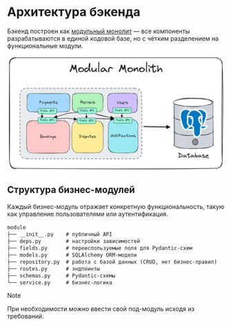 # Архитектура бэкенда

Бэкенд построен как [модульный монолит](https://habr.com/ru/companies/dododev/articles/650721/) — все компоненты разрабатываются в единой кодовой базе, но с чётким разделением на функциональные модули.

[![Изображение с архитектурой бэкенда](./assets/architecture.png)](https://habr.com/ru/companies/dododev/articles/650721/)


## Структура бизнес-модулей

Каждый бизнес-модуль отражает конкретную функциональность, такую как управление пользователями или аутентификация.

```tree
module
├── __init__.py    # публичный API
├── deps.py        # настройки зависимостей
├── fields.py      # переиспользуемые поля для Pydantic-схем
├── models.py      # SQLAlchemy ORM-модели
├── repository.py  # работа с базой данных (CRUD, нет бизнес-правил)
├── routes.py      # эндпоинты
├── schemas.py     # Pydantic-схемы
└── service.py     # бизнес-логика
```

> [!NOTE]
> При необходимости можно ввести свой под-модуль исходя из требований.
